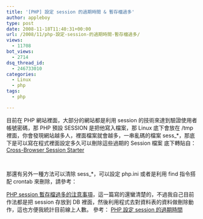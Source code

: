 ```yaml
---
title: '[PHP] 設定 session 的過期時間 & 暫存檔過多'
author: appleboy
type: post
date: 2008-11-18T11:40:31+00:00
url: /2008/11/php-設定-session-的過期時間-暫存檔過多/
views:
  - 11708
bot_views:
  - 2714
dsq_thread_id:
  - 246733010
categories:
  - Linux
  - php
tags:
  - php

---
```

目前在 PHP 網站裡面，大部分的網站都是利用 session 的技術來達到驗證使用者帳號密碼，那 PHP 預設 SESSION 是把他寫入檔案，那 Linux 底下會放在 /tmp 裡面，你會發現網站越多人，裡面檔案就會越多，一串亂碼的檔案 sess_*，那底下是可以寫在程式裡面設定多久可以刪除這些過期的 Session 檔案 底下轉貼自：[Cross-Browser Session Starter][1] 

<pre class="brush: php; title: ; notranslate" title=""><?php
function start_session($expire = 0)
{
    if ($expire == 0) {
        $expire = ini_get('session.gc_maxlifetime');
    } else {
        ini_set('session.gc_maxlifetime', $expire);
     }

    if (empty($_COOKIE['PHPSESSID'])) {
        session_set_cookie_params($expire);
        session_start();
    } else {
        session_start();
        setcookie('PHPSESSID', session_id(), time() + $expire);
     }
}
?> </pre>

<!--more--> 那還有另外一種方法可以清除 sess_*，可以設定 php.ini 或者是利用 find 指令搭配 crontab 來刪除，請參考：

[PHP session 暫存檔過多的注意事項][2]，這一篇寫的還蠻清楚的，不過我自己目前作法都是把 session 存放到 DB 裡面，然後利用程式去對資料表的資料做刪除動作，這也方便我統計目前線上人數。 參考： [PHP 設定 session 的過期時間][3]

 [1]: http://www.finalwebsites.com/snippets.php?id=42
 [2]: http://plog.longwin.com.tw/my_note-unix/2008/10/16/php-too-more-session-file-set-2008
 [3]: http://plog.longwin.com.tw/programming/2008/10/08/php-set-session-expire-time-2008